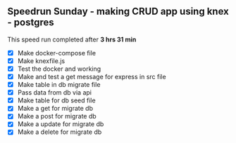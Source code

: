 ## Speedrun Sunday - making CRUD app using knex - postgres

This speed run completed after **3 hrs 31 min**

- [x] Make docker-compose file
- [x] Make knexfile.js
- [x] Test the docker and working
- [x] Make and test a get message for express in src file
- [x] Make table in db migrate file
- [x] Pass data from db via api
- [x] Make table for db seed file
- [x] Make a get for migrate db
- [x] Make a post for migrate db
- [x] Make a update for migrate db
- [x] Make a delete for migrate db
